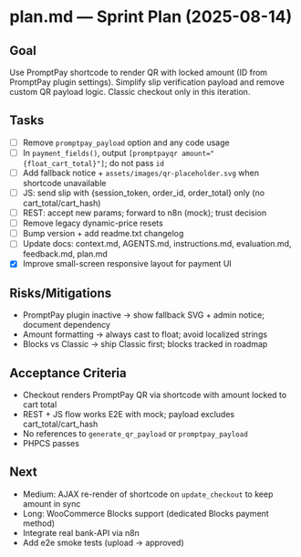 # plan.md — Sprint Plan (2025-08-14)

## Goal
Use PromptPay shortcode to render QR with locked amount (ID from PromptPay plugin settings). Simplify slip verification payload and remove custom QR payload logic. Classic checkout only in this iteration.

## Tasks
- [ ] Remove `promptpay_payload` option and any code usage
- [ ] In `payment_fields()`, output `[promptpayqr amount="{float_cart_total}"]`; do not pass `id`
- [ ] Add fallback notice + `assets/images/qr-placeholder.svg` when shortcode unavailable
- [ ] JS: send slip with {session_token, order_id, order_total} only (no cart_total/cart_hash)
- [ ] REST: accept new params; forward to n8n (mock); trust decision
- [ ] Remove legacy dynamic-price resets
- [ ] Bump version + add readme.txt changelog
- [ ] Update docs: context.md, AGENTS.md, instructions.md, evaluation.md, feedback.md, plan.md
- [x] Improve small-screen responsive layout for payment UI

## Risks/Mitigations
- PromptPay plugin inactive → show fallback SVG + admin notice; document dependency
- Amount formatting → always cast to float; avoid localized strings
- Blocks vs Classic → ship Classic first; blocks tracked in roadmap

## Acceptance Criteria
- Checkout renders PromptPay QR via shortcode with amount locked to cart total
- REST + JS flow works E2E with mock; payload excludes cart_total/cart_hash
- No references to `generate_qr_payload` or `promptpay_payload`
- PHPCS passes

## Next
- Medium: AJAX re-render of shortcode on `update_checkout` to keep amount in sync
- Long: WooCommerce Blocks support (dedicated Blocks payment method)
- Integrate real bank-API via n8n
- Add e2e smoke tests (upload → approved)